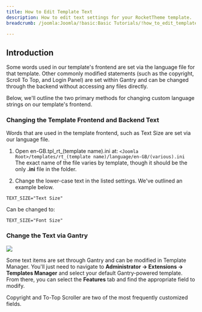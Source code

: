 ```yaml
---
title: How to Edit Template Text
description: How to edit text settings for your RocketTheme template.
breadcrumb: /joomla:Joomla/!basic:Basic Tutorials/!how_to_edit_template_text.md:How to Edit Template Text

---
```


Introduction
-----
Some words used in our template's frontend are set via the language file for that template. Other commonly modified statements (such as the copyright, Scroll To Top, and Login Panel) are set within Gantry and can be changed through the backend without accessing any files directly.

Below, we'll outline the two primary methods for changing custom language strings on our template's frontend.

### Changing the Template Frontend and Backend Text
Words that are used in the template frontend, such as Text Size are set via our language file.

1. Open en-GB.tpl_rt_(template name).ini at:
`<Joomla Root>/templates/rt_(template name)/language/en-GB/(various).ini` The exact name of the file varies by template, though it should be the only **.ini** file in the folder.

2. Change the lower-case text in the listed settings. We've outlined an example below.

~~~
TEXT_SIZE="Text Size"
~~~
Can be changed to:
~~~
TEXT_SIZE="Font Size"
~~~

### Change the Text via Gantry
![][text1]

Some text items are set through Gantry and can be modified in Template Manager. You'll just need to navigate to **Administrator → Extensions → Templates Manager** and select your default Gantry-powered template. From there, you can select the **Features** tab and find the appropriate field to modify.

Copyright and To-Top Scroller are two of the most frequently customized fields.

[text1]: assets/text_1.jpg